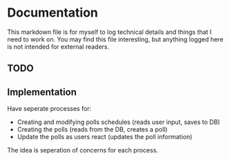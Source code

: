 # Documentation

This markdown file is for myself to log technical details and things that I need to work on.
You may find this file interesting, but anything logged here is not intended for external readers.

## TODO

## Implementation

Have seperate processes for:

- Creating and modifying polls schedules (reads user input, saves to DB)
- Creating the polls (reads from the DB, creates a poll)
- Update the polls as users react (updates the poll information)

The idea is seperation of concerns for each process.

